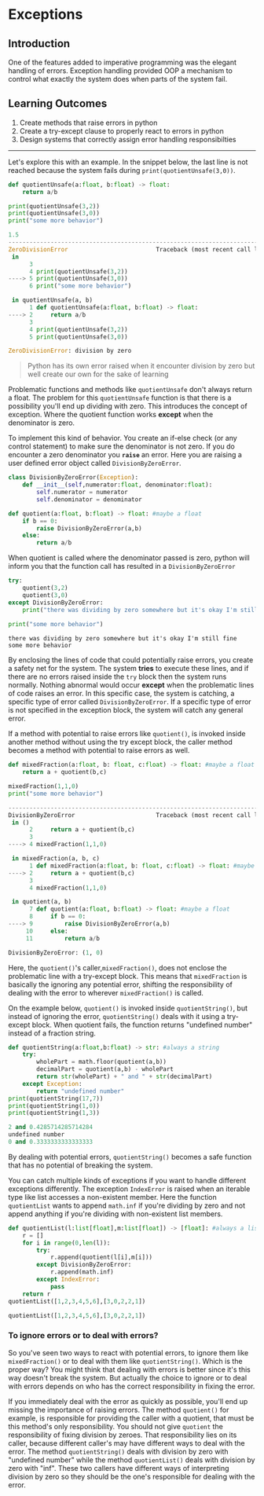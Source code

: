 # Exceptions

## Introduction

One of the features added to imperative programming was the elegant handling of errors. Exception handling provided OOP a mechanism to control what exactly the system does when parts of the system fail. 

## Learning Outcomes

1. Create methods that raise errors in python
2. Create a try-except clause to properly react to errors in python
3. Design systems that correctly assign error handling responsibilties

---

Let's explore this with an example. In the snippet below, the last line is not reached because the system fails during `print(quotientUnsafe(3,0))`.

```python
def quotientUnsafe(a:float, b:float) -> float:
    return a/b

print(quotientUnsafe(3,2))
print(quotientUnsafe(3,0))
print("some more behavior")
```

```python
1.5
---------------------------------------------------------------------------
ZeroDivisionError                         Traceback (most recent call last)
 in 
      3 
      4 print(quotientUnsafe(3,2))
----> 5 print(quotientUnsafe(3,0))
      6 print("some more behavior")

 in quotientUnsafe(a, b)
      1 def quotientUnsafe(a:float, b:float) -> float:
----> 2     return a/b
      3 
      4 print(quotientUnsafe(3,2))
      5 print(quotientUnsafe(3,0))

ZeroDivisionError: division by zero
```

> Python has its own error raised when it encounter division by zero but well create our own for the sake of learning

Problematic functions and methods like `quotientUnsafe` don't always return a float. The problem for this `quotientUnsafe` function is that there is a possibility you'll end up dividing with zero. This introduces the concept of exception. Where the quotient function works **except** when the denominator is zero.

To implement this kind of behavior. You create an if-else check (or any control statement) to make sure the denominator is not zero. If you do encounter a zero denominator you **`raise`** an error. Here you are raising a user defined error object called `DivisionByZeroError`.

```python
class DivisionByZeroError(Exception):
    def __init__(self,numerator:float, denominator:float):
        self.numerator = numerator
        self.denominator = denominator

def quotient(a:float, b:float) -> float: #maybe a float
    if b == 0:
        raise DivisionByZeroError(a,b)
    else:
        return a/b
```

When quotient is called where the denominator passed is zero, python will inform you that the function call has resulted in a `DivisionByZeroError`

```python
try:
    quotient(3,2)
    quotient(3,0)
except DivisionByZeroError:
    print("there was dividing by zero somewhere but it's okay I'm still fine")
    
print("some more behavior")
```

```
there was dividing by zero somewhere but it's okay I'm still fine
some more behavior
```

By enclosing the lines of code that could potentially raise errors, you create a safety net for the system. The system **tries** to execute these lines, and if there are no errors raised inside the `try` block then the system runs normally. Nothing abnormal would occur **except** when the problematic lines of code raises an error. In this specific case, the system is catching, a specific type of error called `DivisionByZeroError`. If a specific type of error is not specified in the exception block, the system will catch any general error.

If a method with potential to raise errors like `quotient()`, is invoked inside another method without using the try except block, the caller method becomes a method with potential to raise errors as well. 

```python
def mixedFraction(a:float, b: float, c:float) -> float: #maybe a float
    return a + quotient(b,c)

mixedFraction(1,1,0)
print("some more behavior")
```

```python
---------------------------------------------------------------------------
DivisionByZeroError                       Traceback (most recent call last)
 in ()
      2     return a + quotient(b,c)
      3 
----> 4 mixedFraction(1,1,0)

 in mixedFraction(a, b, c)
      1 def mixedFraction(a:float, b: float, c:float) -> float: #maybe a float
----> 2     return a + quotient(b,c)
      3 
      4 mixedFraction(1,1,0)

 in quotient(a, b)
      7 def quotient(a:float, b:float) -> float: #maybe a float
      8     if b == 0:
----> 9         raise DivisionByZeroError(a,b)
     10     else:
     11         return a/b

DivisionByZeroError: (1, 0)
```

Here, the `quotient()`'s caller,`mixedFraction()`, does not enclose the problematic line with a try-except block. This means that `mixedFraction` is basically the ignoring any potential error, shifting the responsibility of dealing with the error to wherever `mixedFraction()` is called.

On the example below, `quotient()` is invoked inside `quotientString()`, but instead of ignoring the error, `quotientString()` deals with it using a try-except block. When quotient fails, the function returns "undefined number" instead of a fraction string.

```python
def quotientString(a:float,b:float) -> str: #always a string
    try:
        wholePart = math.floor(quotient(a,b))
        decimalPart = quotient(a,b) - wholePart
        return str(wholePart) + " and " + str(decimalPart)
    except Exception:
        return "undefined number"
print(quotientString(17,7))
print(quotientString(1,0))
print(quotientString(1,3))
```

```python
2 and 0.4285714285714284
undefined number
0 and 0.3333333333333333
```

By dealing with potential errors, `quotientString()` becomes a safe function that has no potential of breaking the system.

You can catch multiple kinds of exceptions if you want to handle different exceptions differently. The exception `IndexError` is raised when an iterable type like list accesses a non-existent member. Here the function `quotientList` wants to append `math.inf` if you're dividing by zero and not append anything if you're dividing with non-existent list members.

```python
def quotientList(l:list[float],m:list[float]) -> [float]: #always a list of float
    r = []
    for i in range(0,len(l)):
        try:
            r.append(quotient(l[i],m[i]))
        except DivisionByZeroError:
            r.append(math.inf)
        except IndexError:
            pass
    return r
quotientList([1,2,3,4,5,6],[3,0,2,2,1])
```

```python
quotientList([1,2,3,4,5,6],[3,0,2,2,1])
```

### To ignore errors or to deal with errors?

So you've seen two ways to react with potential errors, to ignore them like `mixedFraction()` or to deal with them like `quotientString()`. Which is the proper way? You might think that dealing with errors is better since it's this way doesn't break the system. But actually the choice to ignore or to deal with errors depends on who has the correct responsibility in fixing the error. 

If you immediately deal with the error as quickly as possible, you'll end up missing the importance of raising errors. The method `quotient()` for example, is responsible for providing the caller with a quotient, that must be this method's only responsibility. You should not give `quotient` the responsibility of fixing division by zeroes. That responsibility lies on its caller, because different caller's may have different ways to deal with the error. The method `quotientString()` deals with division by zero with "undefined number" while the method `quotientList()` deals with division by zero with "inf". These two callers have different ways of interpreting division by zero so they should be the one's responsible for dealing with the error.



